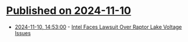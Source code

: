 # [Published on 2024-11-10](index.md)

* [2024-11-10, 14:53:00](https://soylentnews.org/article.pl?sid=24/11/08/2045213&from=rss) - [Intel Faces Lawsuit Over Raptor Lake Voltage Issues](https://soylentnews.org/article.pl?sid=24/11/08/2045213&from=rss)
